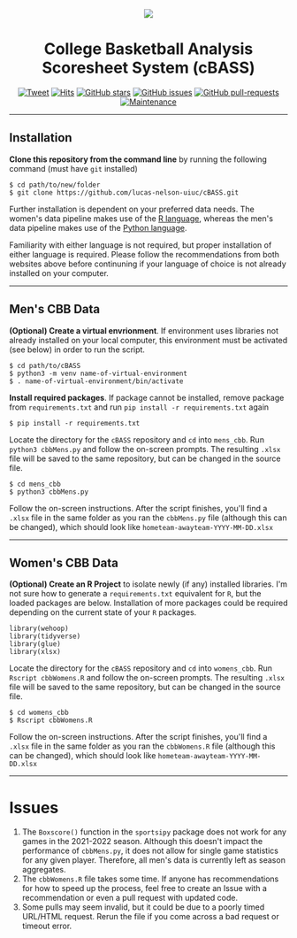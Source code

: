 <div align="center">
  <img src="https://user-images.githubusercontent.com/78045025/141704335-4bd5f8b3-9683-4502-b674-6a235f0f1837.png">
</div>


<div align="center">
  <h1>College Basketball Analysis Scoresheet System (cBASS)</h1>
</div>

<div align="center">

  [![Tweet](https://img.shields.io/twitter/url/https/shields.io.svg?style=social)](https://twitter.com/intent/tweet?text=%F0%9F%93%A2%20Various%20README%20templates%20and%20tips%20on%20writing%20high-quality%20documentation%20that%20people%20want%20to%20read.&url=https://github.com/lucas-nelson-uiuc/academia_epidemia/edit/main/spotipy_analysis)
  [![Hits](https://hits.seeyoufarm.com/api/count/incr/badge.svg?url=https%3A%2F%2Fgithub.com%2Flucas-nelson-uiuc%2FcBASS&count_bg=%2379C83D&title_bg=%23555555&icon=&icon_color=%23E7E7E7&title=hits&edge_flat=false)](https://hits.seeyoufarm.com)
  [![GitHub stars](https://badgen.net/github/stars/lucas-nelson-uiuc/cBASS)](https://GitHub.com/lucas-nelson-uiuc/cBASS)
  [![GitHub issues](https://badgen.net/github/issues/lucas-nelson-uiuc/cBASS/)](https://GitHub.com/lucas-nelson-uiuc/cBASS/issues/)
  [![GitHub pull-requests](https://img.shields.io/github/issues-pr/lucas-nelson-uiuc/cBASS.svg)](https://GitHub.com/lucas-nelson-uiuc/cBASS/pull/)
  [![Maintenance](https://img.shields.io/badge/Maintained%3F-yes-green.svg)](https://GitHub.com/lucas-nelson-uiuc/cBASS/graphs/commit-activity)

</div>

---

## Installation

**Clone this repository from the command line** by running the following command (must have `git` installed)

```
$ cd path/to/new/folder
$ git clone https://github.com/lucas-nelson-uiuc/cBASS.git
```

Further installation is dependent on your preferred data needs. The women's data pipeline makes use of the [R language](https://www.r-project.org/), whereas the men's data pipeline makes use of the [Python language](https://www.python.org/).

Familiarity with either language is not required, but proper installation of either language is required. Please follow the recommendations from both websites above before continuning if your language of choice is not already installed on your computer.

---

## Men's CBB Data

**(Optional) Create a virtual envrionment**. If environment uses libraries not already installed on your local computer, this environment must be activated (see below) in order to run the script.

```
$ cd path/to/cBASS
$ python3 -m venv name-of-virtual-environment
$ . name-of-virtual-environment/bin/activate
```

**Install required packages**. If package cannot be installed, remove package from `requirements.txt` and run `pip install -r requirements.txt` again

```
$ pip install -r requirements.txt
```

Locate the directory for the `cBASS` repository and `cd` into `mens_cbb`. Run `python3 cbbMens.py` and follow the on-screen prompts. The resulting `.xlsx` file will be saved to the same repository, but can be changed in the source file.

```
$ cd mens_cbb
$ python3 cbbMens.py
```

Follow the on-screen instructions. After the script finishes, you'll find a `.xlsx` file in the same folder as you ran the `cbbMens.py` file (although this can be changed), which should look like `hometeam-awayteam-YYYY-MM-DD.xlsx`

---

## Women's CBB Data

**(Optional) Create an R Project** to isolate newly (if any) installed libraries. I'm not sure how to generate a `requirements.txt` equivalent for `R`, but the loaded packages are below. Installation of more packages could be required depending on the current state of your `R` packages.

```
library(wehoop)
library(tidyverse)
library(glue)
library(xlsx)
```

Locate the directory for the `cBASS` repository and `cd` into `womens_cbb`. Run `Rscript cbbWomens.R` and follow the on-screen prompts. The resulting `.xlsx` file will be saved to the same repository, but can be changed in the source file.

```
$ cd womens_cbb
$ Rscript cbbWomens.R
```

Follow the on-screen instructions. After the script finishes, you'll find a `.xlsx` file in the same folder as you ran the `cbbWomens.R` file (although this can be changed), which should look like `hometeam-awayteam-YYYY-MM-DD.xlsx`

---

# Issues

1. The `Boxscore()` function in the `sportsipy` package does not work for any games in the 2021-2022 season. Although this doesn't impact the performance of `cbbMens.py`, it does not allow for single game statistics for any given player. Therefore, all men's data is currently left as season aggregates.
2. The `cbbWomens.R` file takes some time. If anyone has recommendations for how to speed up the process, feel free to create an Issue with a recommendation or even a pull request with updated code.
3. Some pulls may seem invalid, but it could be due to a poorly timed URL/HTML request. Rerun the file if you come across a bad request or timeout error.
